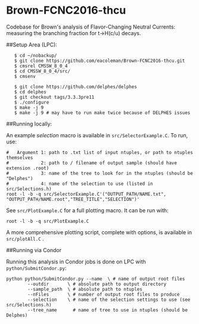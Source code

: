 # Brown-FCNC2016-thcu
Codebase for Brown's analysis of Flavor-Changing Neutral Currents: measuring the branching fraction for t->H(c/u) decays.

##Setup Area (LPC):
```
   $ cd ~/nobackup/
   $ git clone https://github.com/eacoleman/Brown-FCNC2016-thcu.git
   $ cmsrel CMSSW_8_0_4
   $ cd CMSSW_8_0_4/src/
   $ cmsenv

   $ git clone https://github.com/delphes/delphes 
   $ cd delphes
   $ git checkout tags/3.3.3pre11
   $ ./configure
   $ make -j 9
   $ make -j 9 # may have to run make twice because of DELPHES issues
```

##Running locally:

An example *selection* macro is available in `src/SelectorExample.C`. To run, use:

```
#   Argument 1: path to .txt list of input ntuples, or path to ntuples themselves
#            2: path to / filename of output sample (should have extension .root)
#            3: name of the tree to look for in the ntuples (should be "Delphes")
#            4: name of the selection to use (listed in src/Selections.h)
root -l -b -q src/SelectorExample.C'("OUTPUT_PATH/NAME.txt", "OUTPUT_PATH/NAME.root","TREE_TITLE","SELECTION")'
```

See `src/PlotExample.C` for a full plotting macro. It can be run with:

```
root -l -b -q src/PlotExample.C
```

A more comprehensive plotting script, complete with options, is available in `src/plotAll.C` .

##Running via Condor 

Running this analysis in Condor jobs is done on LPC with `python/SubmitCondor.py`:

```
python python/SubmitCondor.py --name  \ # name of output root files 
        --outdir       \ # absolute path to output directory 
        --sample_path  \ # absolute path to ntuples
        --nFiles       \ # number of output root files to produce 
        --selection    \ # name of the selection settings to use (see src/Selections.h) 
        --tree_name      # name of tree to use in ntuples (should be Delphes)
```
